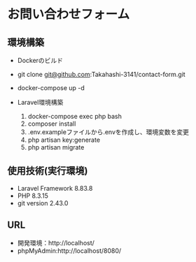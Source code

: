 # お問い合わせフォーム

## 環境構築
- Dockerのビルド
- git clone git@github.com:Takahashi-3141/contact-form.git
- docker-compose up -d

- Laravel環境構築
  1. docker-compose exec php bash
  2. composer install
  3. .env.exampleファイルから.envを作成し、環境変数を変更
  4. php artisan key:generate
  5. php artisan migrate
      

## 使用技術(実行環境)
- Laravel Framework 8.83.8
- PHP 8.3.15
- git version 2.43.0

## URL
- 開発環境：http://localhost/
- phpMyAdmin:http://localhost/8080/
